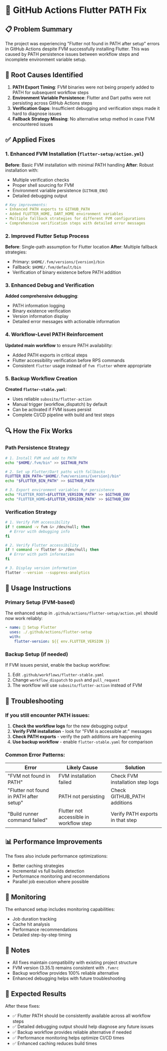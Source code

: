 # 🔧 GitHub Actions Flutter PATH Fix

## 📋 Problem Summary

The project was experiencing "Flutter not found in PATH after setup" errors in GitHub Actions despite FVM successfully installing Flutter. This was caused by PATH persistence issues between workflow steps and incomplete environment variable setup.

## 🎯 Root Causes Identified

1. **PATH Export Timing**: FVM binaries were not being properly added to PATH for subsequent workflow steps
2. **Environment Variable Persistence**: Flutter and Dart paths were not persisting across GitHub Actions steps
3. **Verification Gaps**: Insufficient debugging and verification steps made it hard to diagnose issues
4. **Fallback Strategy Missing**: No alternative setup method in case FVM encountered issues

## ✅ Applied Fixes

### 1. Enhanced FVM Installation (`flutter-setup/action.yml`)

**Before**: Basic FVM installation with minimal PATH handling
**After**: Robust installation with:

- Multiple verification checks
- Proper shell sourcing for FVM
- Environment variable persistence (`GITHUB_ENV`)
- Detailed debugging output

```yaml
# Key improvements:
- Enhanced PATH exports to GITHUB_PATH
- Added FLUTTER_HOME, DART_HOME environment variables
- Multiple fallback strategies for different FVM configurations
- Comprehensive verification steps with detailed error messages
```

### 2. Improved Flutter Setup Process

**Before**: Single-path assumption for Flutter location
**After**: Multiple fallback strategies:

- Primary: `$HOME/.fvm/versions/{version}/bin`
- Fallback: `$HOME/.fvm/default/bin`
- Verification of binary existence before PATH addition

### 3. Enhanced Debug and Verification

**Added comprehensive debugging**:

- PATH information logging
- Binary existence verification
- Version information display
- Detailed error messages with actionable information

### 4. Workflow-Level PATH Reinforcement

**Updated main workflow** to ensure PATH availability:

- Added PATH exports in critical steps
- Flutter accessibility verification before RPS commands
- Consistent `flutter` usage instead of `fvm flutter` where appropriate

### 5. Backup Workflow Creation

**Created `flutter-stable.yaml`**:

- Uses reliable `subosito/flutter-action`
- Manual trigger (workflow_dispatch) by default
- Can be activated if FVM issues persist
- Complete CI/CD pipeline with build and test steps

## 🔍 How the Fix Works

### Path Persistence Strategy

```bash
# 1. Install FVM and add to PATH
echo "$HOME/.fvm/bin" >> $GITHUB_PATH

# 2. Set up Flutter/Dart paths with fallbacks
FLUTTER_BIN_PATH="$HOME/.fvm/versions/{version}/bin"
echo "$FLUTTER_BIN_PATH" >> $GITHUB_PATH

# 3. Export environment variables for persistence
echo "FLUTTER_ROOT=$FLUTTER_VERSION_PATH" >> $GITHUB_ENV
echo "FLUTTER_HOME=$FLUTTER_VERSION_PATH" >> $GITHUB_ENV
```

### Verification Strategy

```bash
# 1. Verify FVM accessibility
if ! command -v fvm &> /dev/null; then
  # Error with debugging info
fi

# 2. Verify Flutter accessibility
if ! command -v flutter &> /dev/null; then
  # Error with path information
fi

# 3. Display version information
flutter --version --suppress-analytics
```

## 🚀 Usage Instructions

### Primary Setup (FVM-based)

The enhanced setup in `.github/actions/flutter-setup/action.yml` should now work reliably:

```yaml
- name: 🔧 Setup Flutter
  uses: ./.github/actions/flutter-setup
  with:
    flutter-version: ${{ env.FLUTTER_VERSION }}
```

### Backup Setup (if needed)

If FVM issues persist, enable the backup workflow:

1. Edit `.github/workflows/flutter-stable.yaml`
2. Change `workflow_dispatch` to `push` and `pull_request`
3. The workflow will use `subosito/flutter-action` instead of FVM

## 🔧 Troubleshooting

### If you still encounter PATH issues:

1. **Check the workflow logs** for the new debugging output
2. **Verify FVM installation** - look for "FVM is accessible at:" messages
3. **Check PATH exports** - verify the path additions are happening
4. **Use backup workflow** - enable `flutter-stable.yaml` for comparison

### Common Error Patterns:

| Error                                   | Likely Cause                            | Solution                         |
| --------------------------------------- | --------------------------------------- | -------------------------------- |
| "FVM not found in PATH"                 | FVM installation failed                 | Check FVM installation step logs |
| "Flutter not found in PATH after setup" | PATH not persisting                     | Check GITHUB_PATH additions      |
| "Build runner command failed"           | Flutter not accessible in workflow step | Verify PATH exports in that step |

## 📊 Performance Improvements

The fixes also include performance optimizations:

- Better caching strategies
- Incremental vs full builds detection
- Performance monitoring and recommendations
- Parallel job execution where possible

## 🔄 Monitoring

The enhanced setup includes monitoring capabilities:

- Job duration tracking
- Cache hit analysis
- Performance recommendations
- Detailed step-by-step timing

## 📝 Notes

- All fixes maintain compatibility with existing project structure
- FVM version (3.35.1) remains consistent with `.fvmrc`
- Backup workflow provides 100% reliable alternative
- Enhanced debugging helps with future troubleshooting

## 🎯 Expected Results

After these fixes:

- ✅ Flutter PATH should be consistently available across all workflow steps
- ✅ Detailed debugging output should help diagnose any future issues
- ✅ Backup workflow provides reliable alternative if needed
- ✅ Performance monitoring helps optimize CI/CD times
- ✅ Enhanced caching reduces build times
